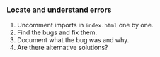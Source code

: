 ### Locate and understand errors

1. Uncomment imports in ```index.html``` one by one.
1. Find the bugs and fix them.
1. Document what the bug was and why.
1. Are there alternative solutions?